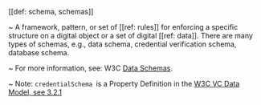 [[def: schema, schemas]]

~ A framework, pattern, or set of [[ref: rules]] for enforcing a specific structure on a digital object or a set of digital [[ref: data]]. There are many types of schemas, e.g., data schema, credential verification schema, database schema.

~ For more information, see: W3C [Data Schemas](https://www.w3.org/TR/vc-data-model/#data-schemas).

~ Note: `credentialSchema `is a Property Definition in the [W3C VC Data Model, see 3.2.1](https://www.w3.org/2018/credentials/#credentialSchema)
